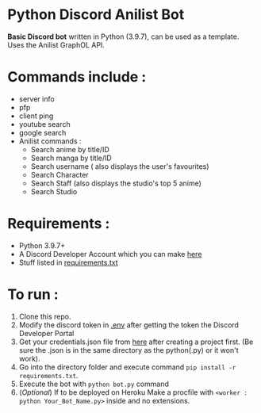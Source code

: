 # Python Discord Anilist Bot
**Basic Discord bot** written in Python (3.9.7), can be used as a template.
Uses the Anilist GraphOL API.
# Commands include : 
* server info 
* pfp 
* client ping 
* youtube search 
* google search
* Anilist commands : 
  * Search anime by title/ID
  * Search manga by title/ID
  * Search username ( also displays the user's favourites)
  * Search Character
  * Search Staff (also displays the studio's top 5 anime)
  * Search Studio
# Requirements :
 * Python 3.9.7+
 * A Discord Developer Account which you can make [here](https://discord.com/developers/docs/intro)
 * Stuff listed in [requirements.txt](https://github.com/saronik/PythonDiscordBot/blob/main/requirements.txt)
# **To run :**
  1. Clone this repo.
  2. Modify the discord token in [.env](https://github.com/saronik/PythonDiscordBot/blob/main/.env) after getting the token the Discord Developer Portal
  3. Get your credentials.json file from [here](https://console.cloud.google.com/apis/credentials) after creating a project first. (Be sure the .json is in the same directory as the python(.py) or it won't work).
  4. Go into the directory folder and execute command `pip install -r requirements.txt`.
  5. Execute the bot with `python bot.py` command
  6. (*Optional*) If to be deployed on Heroku Make a procfile with `<worker : python Your_Bot_Name.py>` inside and no extensions.
